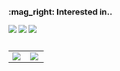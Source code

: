 
  <div align="left">
    <h3>:mag_right: Interested in..</h3>
    <a><img src="https://img.shields.io/badge/React-61DAFB?style=for-the-badge&logo=React&logoColor=white"></a>
    <a><img src="https://img.shields.io/badge/JavaScript-F7DF1E?style=for-the-badge&logo=JavaScript&logoColor=white"></a>
    <a><img src="https://img.shields.io/badge/Spring-6DB33F?style=for-the-badge&logo=Spring&logoColor=white"></a>
  </div>
  
<br>
  
<table>
  <tr>
    <td valign="top" width="50%">
      <img src="https://github-readme-stats.vercel.app/api?username=Sirius506775&show_icons=true&count_private=true&hide_border=true" align="left"/>
    </td>
    <td valign="top" width="50%">
      <img src="https://github-readme-stats.vercel.app/api/top-langs/?username=Sirius506775&hide_border=true&layout=compact" align="left"  />
    </td>
  </tr>
</table>  

<br>

<!-- <h3 align="center">:eyes: Contact</h3>
<div align="center">
  <a href="https://github.com/Sirius506775" target="_blank">
    <img src=https://img.shields.io/badge/github-%2324292e.svg?&style=for-the-badge&logo=github&logoColor=white alt=github style="margin-bottom: 5px;" />
  </a>
  <a href="https://www.linkedin.com/in/dong-heon-lee-a3949a214/" target="_blank">
    <img src=https://img.shields.io/badge/linkedin-%231E77B5.svg?&style=for-the-badge&logo=linkedin&logoColor=white alt=linkedin style="margin-bottom: 5px;" />
  </a>
  <a href="https://instagram.com/__runner_miel" target="_blank">
    <img src=https://img.shields.io/badge/instagram-%23000000.svg?&style=for-the-badge&logo=instagram&logoColor=white&color=dd2a7b alt=instagram style="margin-bottom: 5px;" />
  </a>
</div> -->
